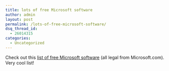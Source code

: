```yaml
---
title: lots of free Microsoft software
author: admin
layout: post
permalink: /lots-of-free-microsoft-software/
dsq_thread_id:
  - 26014315
categories:
  - Uncategorized
---
```

Check out this [list of free Microsoft software][1] (all legal from Microsoft.com). Very cool list!

 [1]: http://spaces.msn.com/members/bhandler/Blog/cns!1pt1v0Q4vD8jSvNS4lqdAuug!709.entry